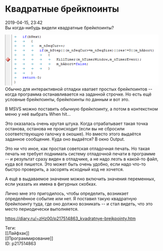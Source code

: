 Квадратные брейкпоинты
=======================

   
 2019-04-15, 23:42   
  Вы когда-нибудь видели квадратные брейкпоинты?   
   
  ![](pics/310uQSs.png)    
 Обычно для интерактивной отладки хватает простых брейкпоинтов -- когда программа останавливается на заданной строчке. Но есть ещё условные брейкпоинты, брейкпоинты по данным и вот это.   
   
 В MSVS можно поставить обычную брейкпоинту, а потом в контекстном меню у неё выбрать When hit...   
   
 Это оказалась очень крутая штука. Когда отрабатывает такая точка останова, останова не происходит (если вы не сбросили соответствующую галочку в окошке). Но вместо этого выдаётся заданное сообщение. Куда оно выдаётся? В окно Output.   
   
 Это ни что иное, как простая советская отладочная печать. Но такая печать не требует поднимать систему отладочной печати в программе -- и результат сразу виден в отладчике, а не надо лезть в какой-то файл, куда всё пишется. Это может быть очень удобно, если надо что-то быстро проверить, а засорять исходный код не хочется.   
   
 А ещё в выдаваемое значение можно включить значения переменных, если указать их имена в фигурных скобках.   
   
 Лично мне это пригодилось, чтобы определить, возникает определённое событие или нет. Я поставил такую квадратную брейкпоинту туда, где оно должно возникать -- и стал видеть, что это место периодически выполняется.   
    
 <https://diary.ru/~zHz00/p217514863_kvadratnye-brejkpointy.htm>   
   
 Теги:   
 [[Лайфхак]]   
 [[Программирование]]   
 ID: p217514863